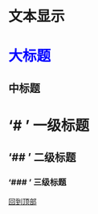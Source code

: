 文本显示
==
<span style="color:blue">大标题</span>
==
中标题
--
# ‘# ’ 一级标题
## ‘## ’ 二级标题
### ‘### ’ 三级标题


















                                    
[回到顶部](#文本显示)
